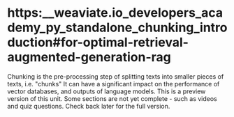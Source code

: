 # https:\_\_weaviate.io_developers_academy_py_standalone_chunking_introduction#for-optimal-retrieval-augmented-generation-rag

Chunking is the pre-processing step of splitting texts into smaller pieces of texts, i.e. "chunks" It can have a significant impact on the performance of vector databases, and outputs of language models. This is a preview version of this unit. Some sections are not yet complete - such as videos and quiz questions. Check back later for the full version.
